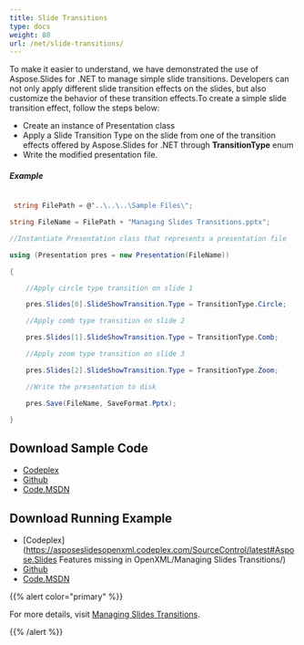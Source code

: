 ```yaml
---
title: Slide Transitions
type: docs
weight: 80
url: /net/slide-transitions/
---
```


To make it easier to understand, we have demonstrated the use of Aspose.Slides for .NET to manage simple slide transitions. Developers can not only apply different slide transition effects on the slides, but also customize the behavior of these transition effects.To create a simple slide transition effect, follow the steps below:

- Create an instance of Presentation class
- Apply a Slide Transition Type on the slide from one of the transition effects offered by Aspose.Slides for .NET through **TransitionType** enum
- Write the modified presentation file.
##### **Example**
``` csharp

 string FilePath = @"..\..\..\Sample Files\";

string FileName = FilePath + "Managing Slides Transitions.pptx";

//Instantiate Presentation class that represents a presentation file

using (Presentation pres = new Presentation(FileName))

{

    //Apply circle type transition on slide 1

    pres.Slides[0].SlideShowTransition.Type = TransitionType.Circle;

    //Apply comb type transition on slide 2

    pres.Slides[1].SlideShowTransition.Type = TransitionType.Comb;

    //Apply zoom type transition on slide 3

    pres.Slides[2].SlideShowTransition.Type = TransitionType.Zoom;

    //Write the presentation to disk

    pres.Save(FileName, SaveFormat.Pptx);

}

``` 
## **Download Sample Code**
- [Codeplex](https://asposeslidesopenxml.codeplex.com/releases/view/619597)
- [Github](https://github.com/aspose-slides/Aspose.Slides-for-.NET/releases/tag/MissingFeaturesAsposeSlidesForOpenXMLv1.1)
- [Code.MSDN](https://code.msdn.microsoft.com/AsposeSlides-Features-9866600c)
## **Download Running Example**
- [Codeplex](https://asposeslidesopenxml.codeplex.com/SourceControl/latest#Aspose.Slides Features missing in OpenXML/Managing Slides Transitions/)
- [Github](https://github.com/aspose-slides/Aspose.Slides-for-.NET/tree/master/Plugins/OpenXML/Missing%20Features/Managing%20Slides%20Transitions)
- [Code.MSDN](https://code.msdn.microsoft.com/AsposeSlides-Features-9866600c/view/SourceCode)

{{% alert color="primary" %}} 

For more details, visit [Managing Slides Transitions](http://www.aspose.com/docs/display/slidesnet/Managing+Slides+Transitions).

{{% /alert %}}
